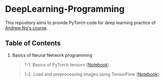 # DeepLearning-Programming
This repository aims to provide PyTorch code for deep learning practice of [Andrew Ng's course](http://www.ai-start.com/dl2017/html/lesson1-week2.html).

## Table of Contents
1. Basics of Neural Network programming

    > 1-1. Basics of PyTorch tensors ([Notebook](Notebook/Basic_pyTorch.ipynb))
    >
    > 1-2. Load and preprocessing images using TensorFlow ([Notebook](Notebook/Image_processing.ipynb))
    > 

